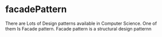 # facadePattern
There are Lots of Design patterns available in Computer Science. One of them Is Facade pattern. Facade pattern is a structural design patternn
